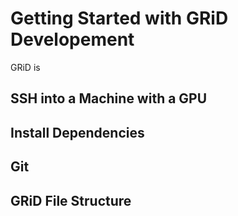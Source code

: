 # Getting Started with GRiD Developement 

GRiD is 

## SSH into a Machine with a GPU

## Install Dependencies 

## Git

## GRiD File Structure
